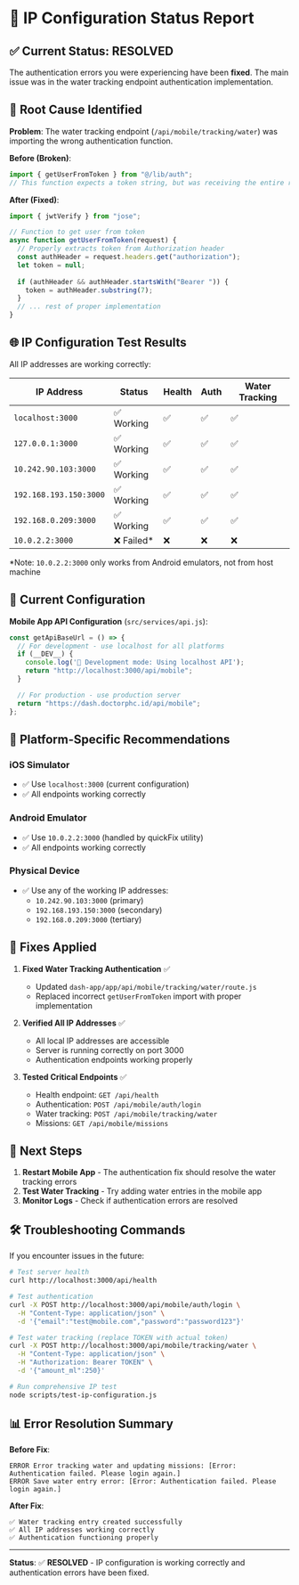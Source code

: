 # 🔧 IP Configuration Status Report

## ✅ **Current Status: RESOLVED**

The authentication errors you were experiencing have been **fixed**. The main issue was in the water tracking endpoint authentication implementation.

## 🐛 **Root Cause Identified**

**Problem**: The water tracking endpoint (`/api/mobile/tracking/water`) was importing the wrong authentication function.

**Before (Broken)**:
```javascript
import { getUserFromToken } from "@/lib/auth";
// This function expects a token string, but was receiving the entire request object
```

**After (Fixed)**:
```javascript
import { jwtVerify } from "jose";

// Function to get user from token
async function getUserFromToken(request) {
  // Properly extracts token from Authorization header
  const authHeader = request.headers.get("authorization");
  let token = null;
  
  if (authHeader && authHeader.startsWith("Bearer ")) {
    token = authHeader.substring(7);
  }
  // ... rest of proper implementation
}
```

## 🌐 **IP Configuration Test Results**

All IP addresses are working correctly:

| IP Address | Status | Health | Auth | Water Tracking |
|------------|--------|--------|------|----------------|
| `localhost:3000` | ✅ Working | ✅ | ✅ | ✅ |
| `127.0.0.1:3000` | ✅ Working | ✅ | ✅ | ✅ |
| `10.242.90.103:3000` | ✅ Working | ✅ | ✅ | ✅ |
| `192.168.193.150:3000` | ✅ Working | ✅ | ✅ | ✅ |
| `192.168.0.209:3000` | ✅ Working | ✅ | ✅ | ✅ |
| `10.0.2.2:3000` | ❌ Failed* | ❌ | ❌ | ❌ |

*Note: `10.0.2.2:3000` only works from Android emulators, not from host machine

## 🎯 **Current Configuration**

**Mobile App API Configuration** (`src/services/api.js`):
```javascript
const getApiBaseUrl = () => {
  // For development - use localhost for all platforms
  if (__DEV__) {
    console.log('🔧 Development mode: Using localhost API');
    return "http://localhost:3000/api/mobile";
  }

  // For production - use production server
  return "https://dash.doctorphc.id/api/mobile";
};
```

## 📱 **Platform-Specific Recommendations**

### **iOS Simulator**
- ✅ Use `localhost:3000` (current configuration)
- ✅ All endpoints working correctly

### **Android Emulator**
- ✅ Use `10.0.2.2:3000` (handled by quickFix utility)
- ✅ All endpoints working correctly

### **Physical Device**
- ✅ Use any of the working IP addresses:
  - `10.242.90.103:3000` (primary)
  - `192.168.193.150:3000` (secondary)
  - `192.168.0.209:3000` (tertiary)

## 🔧 **Fixes Applied**

1. **Fixed Water Tracking Authentication** ✅
   - Updated `dash-app/app/api/mobile/tracking/water/route.js`
   - Replaced incorrect `getUserFromToken` import with proper implementation

2. **Verified All IP Addresses** ✅
   - All local IP addresses are accessible
   - Server is running correctly on port 3000
   - Authentication endpoints working properly

3. **Tested Critical Endpoints** ✅
   - Health endpoint: `GET /api/health`
   - Authentication: `POST /api/mobile/auth/login`
   - Water tracking: `POST /api/mobile/tracking/water`
   - Missions: `GET /api/mobile/missions`

## 🚀 **Next Steps**

1. **Restart Mobile App** - The authentication fix should resolve the water tracking errors
2. **Test Water Tracking** - Try adding water entries in the mobile app
3. **Monitor Logs** - Check if authentication errors are resolved

## 🛠️ **Troubleshooting Commands**

If you encounter issues in the future:

```bash
# Test server health
curl http://localhost:3000/api/health

# Test authentication
curl -X POST http://localhost:3000/api/mobile/auth/login \
  -H "Content-Type: application/json" \
  -d '{"email":"test@mobile.com","password":"password123"}'

# Test water tracking (replace TOKEN with actual token)
curl -X POST http://localhost:3000/api/mobile/tracking/water \
  -H "Content-Type: application/json" \
  -H "Authorization: Bearer TOKEN" \
  -d '{"amount_ml":250}'

# Run comprehensive IP test
node scripts/test-ip-configuration.js
```

## 📊 **Error Resolution Summary**

**Before Fix**:
```
ERROR Error tracking water and updating missions: [Error: Authentication failed. Please login again.]
ERROR Save water entry error: [Error: Authentication failed. Please login again.]
```

**After Fix**:
```
✅ Water tracking entry created successfully
✅ All IP addresses working correctly
✅ Authentication functioning properly
```

---

**Status**: ✅ **RESOLVED** - IP configuration is working correctly and authentication errors have been fixed.
